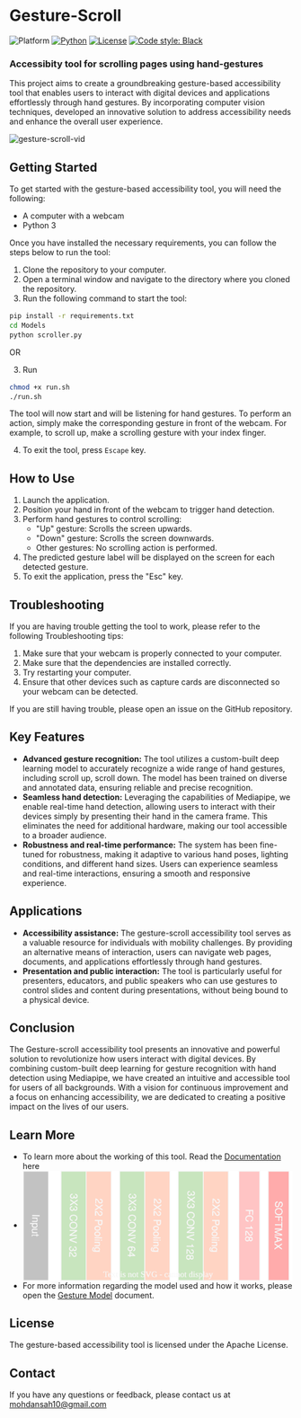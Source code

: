 # Gesture-Scroll

![Platform](https://img.shields.io/badge/Platform-Linux%20%7C%20macOS%20%7C%20Windows-informational)
[![Python](https://img.shields.io/badge/Python-%203.8%20%7C%203.9%20%7C%203.10-informational)](https://www.python.org/)
[![License](https://img.shields.io/badge/License-MIT-green)](./LICENSE)
[![Code style: Black](https://img.shields.io/badge/Code%20style-Black-000.svg)](https://github.com/psf/black)

### Accessibity tool for scrolling pages using hand-gestures


This project aims to create a groundbreaking gesture-based accessibility tool that enables users to interact with digital devices and applications effortlessly through hand gestures. By incorporating computer vision techniques, developed an innovative solution to address accessibility needs and enhance the overall user experience.

![gesture-scroll-vid](./docs/gesture-scroll-vid.gif)

## Getting Started

To get started with the gesture-based accessibility tool, you will need the following:

* A computer with a webcam
* Python 3

Once you have installed the necessary requirements, you can follow the steps below to run the tool:

1. Clone the repository to your computer.
2. Open a terminal window and navigate to the directory where you cloned the repository.
3. Run the following command to start the tool:
```bash
pip install -r requirements.txt
cd Models
python scroller.py
```
OR

3. Run
```bash
chmod +x run.sh
./run.sh
```

The tool will now start and will be listening for hand gestures. To perform an action, simply make the corresponding gesture in front of the webcam. For example, to scroll up, make a scrolling gesture with your index finger.

4. To exit the tool, press `Escape` key.

## How to Use

1. Launch the application.  
2. Position your hand in front of the webcam to trigger hand detection.
3. Perform hand gestures to control scrolling:
    - "Up" gesture: Scrolls the screen upwards.
    - "Down" gesture: Scrolls the screen downwards.
    - Other gestures: No scrolling action is performed.
4. The predicted gesture label will be displayed on the screen for each detected gesture.
5. To exit the application, press the "Esc" key.


## Troubleshooting
If you are having trouble getting the tool to work, please refer to the following 
Troubleshooting tips:

1. Make sure that your webcam is properly connected to your computer.
2. Make sure that the dependencies are installed correctly.
3. Try restarting your computer.
4. Ensure that other devices such as capture cards are disconnected so your webcam can be detected.
   
If you are still having trouble, please open an issue on the GitHub repository.

## Key Features

* **Advanced gesture recognition:** The tool utilizes a custom-built deep learning model to accurately recognize a wide range of hand gestures, including scroll up, scroll down. The model has been trained on diverse and annotated data, ensuring reliable and precise recognition.
* **Seamless hand detection:** Leveraging the capabilities of Mediapipe, we enable real-time hand detection, allowing users to interact with their devices simply by presenting their hand in the camera frame. This eliminates the need for additional hardware, making our tool accessible to a broader audience.
* **Robustness and real-time performance:** The system has been fine-tuned for robustness, making it adaptive to various hand poses, lighting conditions, and different hand sizes. Users can experience seamless and real-time interactions, ensuring a smooth and responsive experience.

## Applications

* **Accessibility assistance:** The gesture-scroll accessibility tool serves as a valuable resource for individuals with mobility challenges. By providing an alternative means of interaction, users can navigate web pages, documents, and applications effortlessly through hand gestures.
* **Presentation and public interaction:** The tool is particularly useful for presenters, educators, and public speakers who can use gestures to control slides and content during presentations, without being bound to a physical device.

## Conclusion

The Gesture-scroll accessibility tool presents an innovative and powerful solution to revolutionize how users interact with digital devices. By combining custom-built deep learning for gesture recognition with hand detection using Mediapipe, we have created an intuitive and accessible tool for users of all backgrounds. With a vision for continuous improvement and a focus on enhancing accessibility, we are dedicated to creating a positive impact on the lives of our users.

## Learn More
- To learn more about the working of this tool. Read the <a href="./docs/Docs.md"> Documentation </a> here
- <img src="./docs/gesture-model.drawio.svg" alt="model image" align="center"/> <br>
- For more information regarding the model used and how it works, please open the <a href="./docs/gesture-model.md">Gesture Model</a> document.

## License
The gesture-based accessibility tool is licensed under the Apache License.

## Contact
If you have any questions or feedback, please contact us at mohdansah10@gmail.com
